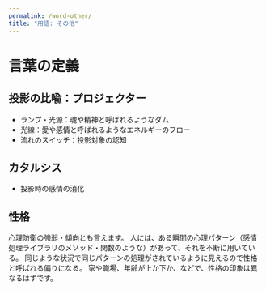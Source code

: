 ```yaml
---
permalink: /word-other/
title: "用語: その他"
---
```


# 言葉の定義

## 投影の比喩：プロジェクター

- ランプ・光源：魂や精神と呼ばれるようなダム
- 光線：愛や感情と呼ばれるようなエネルギーのフロー
- 流れのスイッチ：投影対象の認知

## カタルシス

- 投影時の感情の消化

## 性格

心理防衛の強弱・傾向とも言えます。
人には、ある瞬間の心理パターン（感情処理ライブラリのメソッド・関数のような）があって、それを不断に用いている。
同じような状況で同じパターンの処理がされているように見えるので性格と呼ばれる偏りになる。
家や職場、年齢が上か下か、などで、性格の印象は異なるはずです。  
